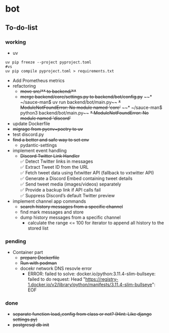 # bot

## To-do-list

### working

* uv
```shell
uv pip freeze --project pyproject.toml
#vs
uv pip compile pyproject.toml > requirements.txt
```

* Add Prometheus metrics
* refactoring
    * ~~move src/** to backend/**~~
    * ~~merge backend/core/settings.py to backend/bot/config.py~~
    ~~* ~/sauce-man$ uv run backend/bot/main.py~~
        ~~* ModuleNotFoundError: No module named 'core'~~
    ~~* ~/sauce-man$ python3 backend/bot/main.py~~
        ~~* ModuleNotFoundError: No module named 'discord'~~
* update Dockerfile
* ~~migrage from pyenv+poetry to uv~~
* test discord.py
* ~~find a better and safe way to set env~~
    * pydantic-settings
* implement event handling
    * ~~Discord Twitter Link Handler<br>~~
        ✅ Detect Twitter links in messages<br>
        ✅ Extract Tweet ID from the URL<br>
        ✅ Fetch tweet data using fxtwitter API (fallback to vxtwitter API)<br>
        ✅ Generate a Discord Embed containing tweet details<br>
        ✅ Send tweet media (images/videos) separately<br>
        ✅ Provide a backup link if API calls fail<br>
        ✅ Suppress Discord’s default Twitter preview<br>
* implement channel app commands
    * ~~search history messages from a specific channel~~
    * find mark messages and store
    * dump history messages from a specific channel
        * calculate the range <= 100 for iterator to append all history to the stored list

### pending

* Container part
    * ~~prepare Dockerfile~~
    * ~~Run with podman~~
    * docekr network DNS resovle error
        * ERROR: failed to solve: docker.io/python:3.11.4-slim-bullseye: failed to do request: Head "https://registry-1.docker.io/v2/library/python/manifests/3.11.4-slim-bullseye": EOF

### done

* ~~separate function load_config from class or not? (Hint: Like django settings.py)~~
* ~~postgresql db init~~
